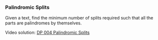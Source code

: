### Palindromic Splits
Given a text, find the minimum number of splits required such that all the parts are palindromes by themselves.

Video solution: [DP 004 Palindromic Splits](https://youtu.be/kfPsZdu603I)
